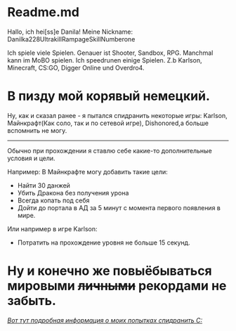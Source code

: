Readme.md
===
Hallo, ich hei[ss]e Danila! 
Meine Nickname: Danilka228UltrakillRampageSkillNumberone

Ich spiele viele Spielen. Genauer ist Shooter, Sandbox, RPG. Manchmal kann im MoBO spielen.
Ich speedrunen einige Spielen. Z.b Karlson, Minecraft, CS:GO, Digger Online und Overdro4.

В пизду мой корявый немецкий.
===

Ну, как и сказал ранее - я пытался спидранить некоторые игры: Karlson, Майнкрафт(Как соло, так и по сетевой игре), Dishonored,а больше вспомнить не могу. 

---
Обычно при прохождении я ставлю себе какие-то дополнительные условия и цели.

Например:
 В Майнкрафте могу добавить такие цели:
 - Найти 30 данжей
 - Убить Дракона без получения урона
 - Всегда копать под себя
 - Дойти до портала в АД за 5 минут с момента первого появления в мире.

Или например в игре Karlson:
 - Потратить на прохождение уровня не больше 15 секунд.

Ну и конечно же повыёбываться мировыми ~~личными~~ рекордами не забыть.
===
[*Вот тут подробная информация о моих попытках спидранить С:*](https://github.com/Mixlin1/firstrepo/blob/master/1.md)
